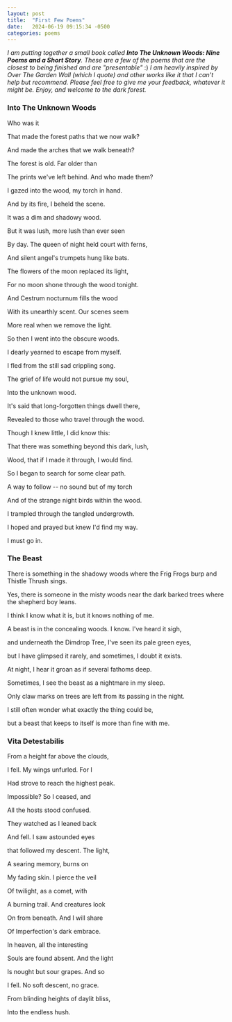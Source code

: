 ```yaml
---
layout: post
title:  "First Few Poems"
date:   2024-06-19 09:15:34 -0500
categories: poems
---
```

_I am putting together a small book called **Into The Unknown Woods: Nine Poems and a Short Story**. These are a few of the poems that are the closest to being finished and are "presentable"_ :)
_I am heavily inspired by Over The Garden Wall (which I quote) and other works like it that I can't help but recommend. Please feel free to give me your feedback, whatever it might be. Enjoy, and welcome to the dark forest._  

### Into The Unknown Woods
Who was it

That made the forest paths that we now walk?

And made the arches that we walk beneath?

The forest is old. Far older than 

The prints we've left behind. And who made them?

I gazed into the wood, my torch in hand. 

And by its fire, I beheld the scene. 

It was a dim and shadowy wood. 

But it was lush, more lush than ever seen 

By day. The queen of night held court with ferns, 

And silent angel's trumpets hung like bats. 

The flowers of the moon replaced its light, 

For no moon shone through the wood tonight. 

And Cestrum nocturnum fills the wood 

With its unearthly scent. Our scenes seem 

More real when we remove the light. 

So then I went into the obscure woods. 

I dearly yearned to escape from myself. 

I fled from the still sad crippling song. 

The grief of life would not pursue my soul, 

Into the unknown wood. 

It's said that long-forgotten things dwell there,  

Revealed to those who travel through the wood. 

Though I knew little, I did know this: 

That there was something beyond this dark, lush, 

Wood, that if I made it through, I would find. 

So I began to search for some clear path. 

A way to follow -- no sound but of my torch 

And of the strange night birds within the wood. 

I trampled through the tangled undergrowth. 

I hoped and prayed but knew I'd find my way. 

I must go in.



### The Beast
There is something in the shadowy woods where the Frig Frogs burp and Thistle Thrush sings.

Yes, there is someone in the misty woods near the dark barked trees where the shepherd boy leans.

I think I know what it is, but it knows nothing of me.

A beast is in the concealing woods. I know. I've heard it sigh, 

and underneath the Dimdrop Tree, I've seen its pale green eyes, 

but I have glimpsed it rarely, and sometimes, I doubt it exists.

At night, I hear it groan as if several fathoms deep.

Sometimes, I see the beast as a nightmare in my sleep.

Only claw marks on trees are left from its passing in the night.

I still often wonder what exactly the thing could be, 

but a beast that keeps to itself is more than fine with me.



### Vita Detestabilis
From a height far above the clouds, 

I fell. My wings unfurled. For I 

Had strove to reach the highest peak.

Impossible? So I ceased, and

All the hosts stood confused.

They watched as I leaned back

And fell. I saw astounded eyes

that followed my descent. The light,

A searing memory, burns on 

My fading skin. I pierce the veil 

Of twilight, as a comet, with

A burning trail. And creatures look

On from beneath. And I will share

Of Imperfection's dark embrace.

In heaven, all the interesting

Souls are found absent. And the light

Is nought but sour grapes. And so

I fell. No soft descent, no grace.

From blinding heights of daylit bliss,

Into the endless hush.


